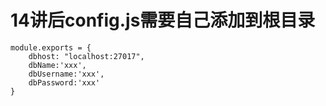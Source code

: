 
# 14讲后config.js需要自己添加到根目录
```
module.exports = {
	dbhost: "localhost:27017",
	dbName:'xxx',
	dbUsername:'xxx',
	dbPassword:'xxx'
}
```